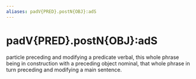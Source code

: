 ```yaml
---
aliases: padV{PRED}.postN{OBJ}:adS
---
```

# padV{PRED}.postN{OBJ}:adS

particle preceding and modifying a predicate verbal, this whole phrase being in construction with a preceding object nominal, that whole phrase in turn preceding and modifying a main sentence.